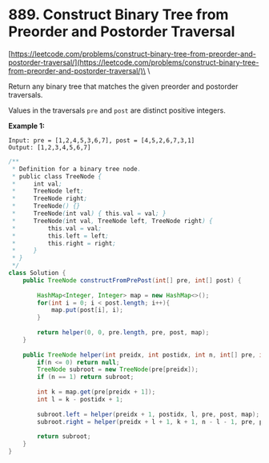 # 889. Construct Binary Tree from Preorder and Postorder Traversal

[https://leetcode.com/problems/construct-binary-tree-from-preorder-and-postorder-traversal/](https://leetcode.com/problems/construct-binary-tree-from-preorder-and-postorder-traversal/)\
\


Return any binary tree that matches the given preorder and postorder traversals.

Values in the traversals `pre` and `post` are distinct positive integers.

**Example 1:**

```
Input: pre = [1,2,4,5,3,6,7], post = [4,5,2,6,7,3,1]
Output: [1,2,3,4,5,6,7]
```

```java
/**
 * Definition for a binary tree node.
 * public class TreeNode {
 *     int val;
 *     TreeNode left;
 *     TreeNode right;
 *     TreeNode() {}
 *     TreeNode(int val) { this.val = val; }
 *     TreeNode(int val, TreeNode left, TreeNode right) {
 *         this.val = val;
 *         this.left = left;
 *         this.right = right;
 *     }
 * }
 */
class Solution {
    public TreeNode constructFromPrePost(int[] pre, int[] post) {
        
        HashMap<Integer, Integer> map = new HashMap<>();
        for(int i = 0; i < post.length; i++){
            map.put(post[i], i);
        }
        
        return helper(0, 0, pre.length, pre, post, map);
    }
    
    public TreeNode helper(int preidx, int postidx, int n, int[] pre, int[] post, HashMap<Integer, Integer> map){
        if(n <= 0) return null;
        TreeNode subroot = new TreeNode(pre[preidx]);
        if (n == 1) return subroot;
        
        int k = map.get(pre[preidx + 1]);
        int l = k - postidx + 1;
        
        subroot.left = helper(preidx + 1, postidx, l, pre, post, map);
        subroot.right = helper(preidx + l + 1, k + 1, n - l - 1, pre, post, map);
        
        return subroot;
    }
}
```
